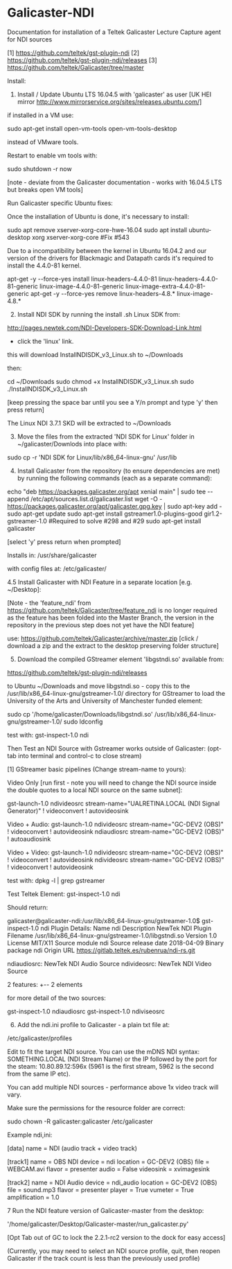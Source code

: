 # Galicaster-NDI
Documentation for installation of a Teltek Galicaster Lecture Capture agent for NDI sources

[1] https://github.com/teltek/gst-plugin-ndi
[2] https://github.com/teltek/gst-plugin-ndi/releases
[3] https://github.com/teltek/Galicaster/tree/master


Install:

1. Install / Update Ubuntu LTS 16.04.5 with 'galicaster' as user [UK HEI mirror http://www.mirrorservice.org/sites/releases.ubuntu.com/] 

if installed in a VM use: 

sudo apt-get install open-vm-tools open-vm-tools-desktop 

instead of VMware tools.

Restart to enable vm tools with:

sudo shutdown -r now


[note - deviate from the Galicaster documentation - works with 16.04.5 LTS but breaks open VM tools] 

Run Galicaster specific Ubuntu fixes:

Once the installation of Ubuntu is done, it's necessary to install:

sudo apt remove  xserver-xorg-core-hwe-16.04
sudo apt install ubuntu-desktop xorg xserver-xorg-core #Fix #543

Due to a incompatibility between the kernel in Ubuntu 16.04.2 and our version of the drivers for Blackmagic and Datapath cards it's required to install the 4.4.0-81 kernel.

apt-get -y --force-yes install linux-headers-4.4.0-81 linux-headers-4.4.0-81-generic linux-image-4.4.0-81-generic linux-image-extra-4.4.0-81-generic
apt-get -y --force-yes remove linux-headers-4.8.* linux-image-4.8.*



2. Install NDI SDK by running the install .sh Linux SDK from:
 
http://pages.newtek.com/NDI-Developers-SDK-Download-Link.html 
- click the 'linux' link.

this will download InstallNDISDK_v3_Linux.sh to ~/Downloads

then:

cd ~/Downloads
sudo chmod +x InstallNDISDK_v3_Linux.sh
sudo ./InstallNDISDK_v3_Linux.sh

[keep pressing the space bar until you see a Y/n prompt and type 'y' then press return]

The Linux NDI 3.7.1 SKD will be extracted to ~/Downloads 

3. Move the files from the extracted 'NDI SDK for Linux' folder in ~/galicaster/Downlods into place with:

sudo cp -r 'NDI SDK for Linux/lib/x86_64-linux-gnu' /usr/lib


4. Install Galicaster from the repository (to ensure dependencies are met) by running the following commands (each as a separate command):

echo "deb https://packages.galicaster.org/apt xenial main" | sudo tee --append /etc/apt/sources.list.d/galicaster.list
wget -O - https://packages.galicaster.org/apt/galicaster.gpg.key  | sudo apt-key add -
sudo apt-get update
sudo apt-get install gstreamer1.0-plugins-good gir1.2-gstreamer-1.0 #Required to solve #298 and #29
sudo apt-get install galicaster

[select 'y' press return when prompted]

Installs in: 
/usr/share/galicaster 

with config files at: 
/etc/galicaster/


4.5 Install Galicaster with NDI Feature in a separate location [e.g. ~/Desktop]:

[Note - the 'feature_ndi' from https://github.com/teltek/Galicaster/tree/feature_ndi is no longer required as the feature has been folded into the Master Branch, the version in the repository in the previous step does not yet have the NDI feature] 

use:
https://github.com/teltek/Galicaster/archive/master.zip
[click / download a zip and the extract to the desktop preserving folder structure]


5. Download the compiled GStreamer element 'libgstndi.so' available from: 

https://github.com/teltek/gst-plugin-ndi/releases 

to Ubuntu ~/Downloads and move libgstndi.so - copy this to the /usr/lib/x86_64-linux-gnu/gstreamer-1.0/ directory for GStreamer to load the University of the Arts and University of Manchester funded element:

sudo cp '/home/galicaster/Downloads/libgstndi.so'  /usr/lib/x86_64-linux-gnu/gstreamer-1.0/
sudo ldconfig

test with:
gst-inspect-1.0 ndi

Then Test an NDI Source with Gstreamer works outside of Galicaster:
(opt-tab into terminal and control-c to close stream)

[1] GStreamer basic pipelines (Change stream-name to yours):

Video Only [run first - note you will need to change the NDI source inside the double quotes to a local NDI source on the same subnet]:

gst-launch-1.0 ndivideosrc stream-name="UALRETINA.LOCAL (NDI Signal Generator)" ! videoconvert ! autovideosink

Video + Audio:
gst-launch-1.0 ndivideosrc stream-name="GC-DEV2 (OBS)" ! videoconvert ! autovideosink ndiaudiosrc stream-name="GC-DEV2 (OBS)" ! autoaudiosink

Video + Video:
gst-launch-1.0 ndivideosrc stream-name="GC-DEV2 (OBS)" ! videoconvert ! autovideosink ndivideosrc stream-name="GC-DEV2 (OBS)" ! videoconvert ! autovideosink

test with: 
dpkg -l | grep gstreamer


Test Teltek Element:
gst-inspect-1.0 ndi

Should return:

galicaster@galicaster-ndi:/usr/lib/x86_64-linux-gnu/gstreamer-1.0$ gst-inspect-1.0 ndi
Plugin Details:
  Name                     ndi
  Description              NewTek NDI Plugin
  Filename                 /usr/lib/x86_64-linux-gnu/gstreamer-1.0/libgstndi.so
  Version                  1.0
  License                  MIT/X11
  Source module            ndi
  Source release date      2018-04-09
  Binary package           ndi
  Origin URL               https://gitlab.teltek.es/rubenrua/ndi-rs.git

  ndiaudiosrc: NewTek NDI Audio Source
  ndivideosrc: NewTek NDI Video Source

  2 features:
  +-- 2 elements


for more detail of the two sources:

gst-inspect-1.0 ndiaudiosrc
gst-inspect-1.0 ndiviseosrc





6. Add the ndi.ini profile to Galicaster - a plain txt file at:

/etc/galicaster/profiles

Edit to fit the target NDI source. You can use the mDNS NDI syntax: SOMETHING.LOCAL (NDI Stream Name) 
or the IP followed by the port for the steam: 10.80.89.12:596x (5961 is the first stream, 5962 is the second from the same IP etc).

You can add multiple NDI sources - performance above 1x video track will vary. 

Make sure the permissions for the resource folder are correct:

sudo chown -R galicaster:galicaster /etc/galicaster

Example ndi,ini:


[data]
name = NDI (audio track + video track)

[track1]
name = OBS NDI
device = ndi
location = GC-DEV2 (OBS)
file = WEBCAM.avi
flavor = presenter
audio = False
videosink = xvimagesink

[track2]
name = NDI Audio
device = ndi_audio
location = GC-DEV2 (OBS)
file = sound.mp3
flavor = presenter
player = True
vumeter = True
amplification = 1.0


7 Run the NDI feature version of Galicaster-master from the desktop:

'/home/galicaster/Desktop/Galicaster-master/run_galicaster.py'

[Opt Tab out of GC to lock the 2.2.1-rc2 version to the dock for easy access]

(Currently, you may need to select an NDI source profile, quit, then reopen Galicaster if the track count is less than the previously used profile)


